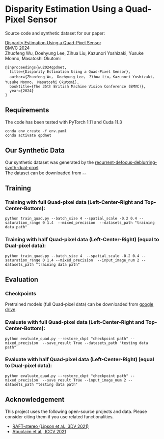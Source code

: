 # Disparity Estimation Using a Quad-Pixel Sensor

Source code and synthetic dataset for our paper:

[Disparity Estimation Using a Quad-Pixel Sensor]()<br/>
BMVC 2024<br/>
Zhuofeng Wu, Doehyung Lee, Zihua Liu, Kazunori Yoshizaki, Yusuke Monno, Masatoshi Okutomi<br/>

```
@inproceedings{wu2024qpdnet,
  title={Disparity Estimation Using a Quad-Pixel Sensor},
  author={Zhuofeng Wu， Doehyung Lee， Zihua Liu，Kazunori Yoshizaki， Yusuke Monno， Masatoshi Okutomi},
  booktitle={The 35th British Machine Vision Conference (BMVC)},
  year={2024}
}
```

## Requirements
The code has been tested with PyTorch 1.11 and Cuda 11.3
```Shell
conda env create -f env.yaml
conda activate qpdnet
```
## Our Synthetic Data
Our synthetic dataset was generated by the [recurrent-defocus-deblurring-synth-dual-pixel](https://github.com/Abdullah-Abuolaim/recurrent-defocus-deblurring-synth-dual-pixel).<br/>
The dataset can be downloaded from [--]()


## Training

### Training with full Quad-pixel data (Left-Center-Right and Top-Center-Bottom):
```Shell
python train_quad.py --batch_size 4 --spatial_scale -0.2 0.4 --saturation_range 0 1.4  --mixed_precision  --datasets_path "training data path"
```

### Training with half Quad-pixel data (Left-Center-Right) (equal to Dual-pixel data):
```Shell
python train_quad.py --batch_size 4  --spatial_scale -0.2 0.4 --saturation_range 0 1.4 --mixed_precision  --input_image_num 2 --datasets_path "training data path"
```

## Evaluation
### Checkpoints
Pretrained models (full Quad-pixel data) can be downloaded from [google drive](https://drive.google.com/file/d/1KGXLY_tZAyM9-e7jDV53Fu3e2m4knMNO/view?usp=drive_link).

### Evaluate with full Quad-pixel data (Left-Center-Right and Top-Center-Bottom):
```Shell
python evaluate_quad.py --restore_ckpt "checkpoint path" --mixed_precision  --save_result True --datasets_path "testing data path"
```


### Evaluate with half Quad-pixel data (Left-Center-Right) (equal to Dual-pixel data):
```Shell
python evaluate_quad.py --restore_ckpt "checkpoint path" --mixed_precision  --save_result True --input_image_num 2 --datasets_path "testing data path"
```

## Acknowledgement

This project uses the following open-source projects and data. Please consider citing them if you use related functionalities.


* [RAFT-stereo (Lipson et al., 3DV 2021)](https://github.com/princeton-vl/RAFT-Stereo)
* [Abuolaim et al., ICCV 2021](https://github.com/Abdullah-Abuolaim/recurrent-defocus-deblurring-synth-dual-pixel)

